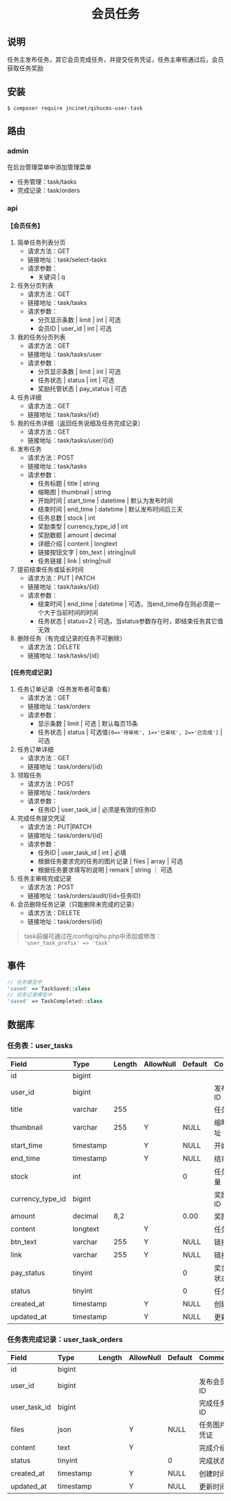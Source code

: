 <h1 align="center">会员任务</h1>

## 说明
任务主发布任务，其它会员完成任务，并提交任务凭证，任务主审核通过后，会员获取任务奖励

## 安装
```shell
$ composer require jncinet/qihucms-user-task
```

## 路由
### admin
在后台管理菜单中添加管理菜单
- 任务管理：task/tasks
- 完成记录：task/orders

### api
#### 【会员任务】
1. 简单任务列表分页
    - 请求方法：GET
    - 链接地址：task/select-tasks
    - 请求参数：
        - 关键词 | q
2. 任务分页列表
    - 请求方法：GET
    - 链接地址：task/tasks
    - 请求参数：
        - 分页显示条数 | limit | int | 可选
        - 会员ID | user_id | int | 可选
3. 我的任务分页列表
    - 请求方法：GET
    - 链接地址：task/tasks/user
    - 请求参数：
        - 分页显示条数 | limit | int | 可选
        - 任务状态 | status | int | 可选
        - 奖励托管状态 | pay_status | 可选
4. 任务详细
    - 请求方法：GET
    - 链接地址：task/tasks/{id}
5. 我的任务详细（返回任务说细及任务完成记录）
    - 请求方法：GET
    - 链接地址：task/tasks/user/{id}
6. 发布任务
    - 请求方法：POST
    - 链接地址：task/tasks
    - 请求参数：
        - 任务标题 | title | string
        - 缩略图 | thumbnail | string
        - 开始时间 | start_time | datetime | 默认为发布时间
        - 结束时间 | end_time | datetime | 默认发布时间后三天
        - 任务总数 | stock | int
        - 奖励类型 | currency_type_id | int
        - 奖励数额 | amount | decimal
        - 详细介绍 | content | longtext
        - 链接按钮文字 | btn_text | string|null
        - 任务链接 | link | string|null
7. 提前结束任务或延长时间
    - 请求方法：PUT | PATCH
    - 链接地址：task/tasks/{id}
    - 请求参数：
        - 结束时间 | end_time | datetime | 可选，当end_time存在则必须是一个大于当前时间的时间
        - 任务状态 | status=2 | 可选，当status参数存在时，即结束任务其它值无效
8. 删除任务（有完成记录的任务不可删除）
    - 请求方法：DELETE
    - 链接地址：task/tasks/{id}
#### 【任务完成记录】
1. 任务订单记录（任务发布者可查看）
    - 请求方法：GET
    - 链接地址：task/orders
    - 请求参数：
        - 显示条数 | limit | 可选 | 默认每页15条
        - 任务状态 | status | 可选值`[0=>'待审核', 1=>'已审核', 2=>'已完成']` | 可选
2. 任务订单详细
    - 请求方法：GET
    - 链接地址：task/orders/{id}
3. 领取任务
    - 请求方法：POST
    - 链接地址：task/orders
    - 请求参数：
        - 任务ID | user_task_id | 必须是有效的任务ID
4. 完成任务提交凭证
    - 请求方法：PUT|PATCH
    - 链接地址：task/orders/{id}
    - 请求参数：  
        - 任务ID | user_task_id | int | 必填
        - 根据任务要求完的任务的图片记录 | files | array | 可选
        - 根据任务要求填写的说明 | remark | string ｜ 可选
5. 任务主审核完成记录
    - 请求方法：POST
    - 链接地址：task/orders/audit/{id=任务ID}
6. 会员删除任务记录（只能删除未完成的记录）
    - 请求方法：DELETE
    - 链接地址：task/orders/{id}

> task前缀可通过在/config/qihu.php中添加或修改：  
 `'user_task_prefix' => 'task'` 

## 事件
```php
// 任务模型中
'saved' => TaskSaved::class
// 任务记录模型中
'saved' => TaskCompleted::class
```

## 数据库
### 任务表：user_tasks
| Field             | Type      | Length    | AllowNull | Default   | Comment   |
| :----             | :----     | :----     | :----     | :----     | :----     |
| id                | bigint    |           |           |           |           |
| user_id           | bigint    |           |           |           | 发布会员ID |
| title             | varchar   | 255       |           |           | 任务标题   |
| thumbnail         | varchar   | 255       | Y         | NULL      | 缩略图地址 |
| start_time        | timestamp |           | Y         | NULL      | 开始时间   |
| end_time          | timestamp |           | Y         | NULL      | 结束时间   |
| stock             | int       |           |           | 0         | 任务总数量 |
| currency_type_id  | bigint    |           |           |           | 奖励类型ID |
| amount            | decimal   | 8,2       |           | 0.00      | 奖励金额   |
| content           | longtext  |           | Y         |           | 任务介绍   |
| btn_text          | varchar   | 255       | Y         | NULL      | 链接文字   |
| link              | varchar   | 255       | Y         | NULL      | 链接地址   |
| pay_status        | tinyint   |           |           | 0         | 奖金托管状态|
| status            | tinyint   |           |           | 0         | 任务状态   |
| created_at        | timestamp |           | Y         | NULL      | 创建时间   |
| updated_at        | timestamp |           | Y         | NULL      | 更新时间   |

### 任务表完成记录：user_task_orders
| Field             | Type      | Length    | AllowNull | Default   | Comment   |
| :----             | :----     | :----     | :----     | :----     | :----     |
| id                | bigint    |           |           |           |           |
| user_id           | bigint    |           |           |           | 发布会员ID |
| user_task_id      | bigint    |           |           |           | 完成任务ID |
| files             | json      |           | Y         | NULL      | 任务图片凭证|
| content           | text      |           | Y         |           | 完成介绍   |
| status            | tinyint   |           |           | 0         | 完成状态   |
| created_at        | timestamp |           | Y         | NULL      | 创建时间   |
| updated_at        | timestamp |           | Y         | NULL      | 更新时间   |
